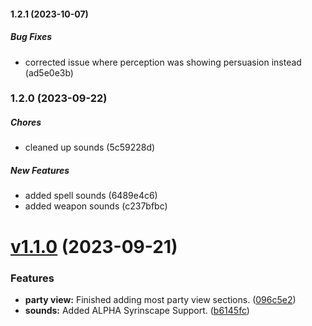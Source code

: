 #### 1.2.1 (2023-10-07)

##### Bug Fixes

*  corrected issue where perception was showing persuasion instead (ad5e0e3b)

### 1.2.0 (2023-09-22)

##### Chores

*  cleaned up sounds (5c59228d)

##### New Features

*  added spell sounds (6489e4c6)
*  added weapon sounds (c237bfbc)

# [v1.1.0](https://github.com/EddieDover/Theater-of-the-Mind/compare/1.0.6...1.1.0) (2023-09-21)


### Features

* **party view:** Finished adding most party view sections. ([096c5e2](https://github.com/EddieDover/Theater-of-the-Mind/commit/096c5e273b1513347e9640636a61413163804b07))
* **sounds:** Added ALPHA Syrinscape Support. ([b6145fc](https://github.com/EddieDover/Theater-of-the-Mind/commit/b6145fcbe7e5107b43e13f6662312f1c2c70c244))
